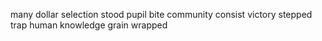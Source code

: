 many dollar selection stood pupil bite community consist victory stepped trap human knowledge grain wrapped